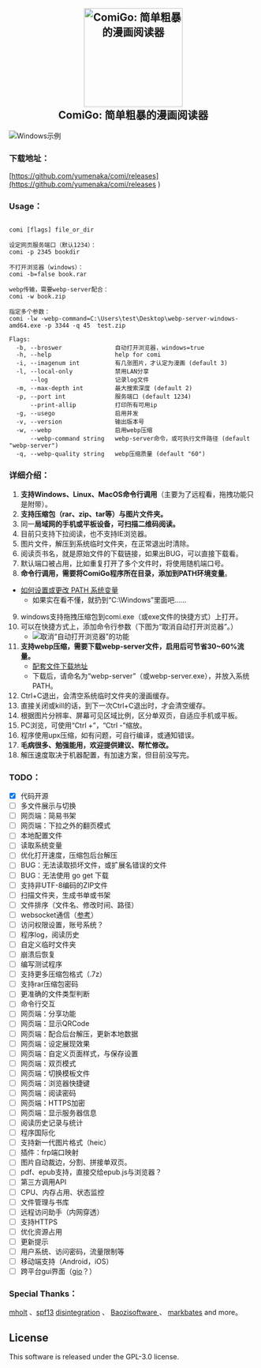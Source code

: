<h2 align="center">
  <img src="https://raw.githubusercontent.com/yumenaka/comi/master/icon.ico" alt="ComiGo: 简单粗暴的漫画阅读器" width="200">
  <br>ComiGo: 简单粗暴的漫画阅读器<br>
</h2>

![Windows示例](https://www.yumenaka.net/wp-content/uploads/2020/08/sample.gif "Windows示例")  

### 下载地址：

[https://github.com/yumenaka/comi/releases](https://github.com/yumenaka/comi/releases ) 

### Usage：
```

comi [flags] file_or_dir

设定网页服务端口（默认1234）：
comi -p 2345 bookdir

不打开浏览器（windows）：
comi -b=false book.rar

webp传输，需要webp-server配合：
comi -w book.zip

指定多个参数：
comi -lw -webp-command=C:\Users\test\Desktop\webp-server-windows-amd64.exe -p 3344 -q 45  test.zip

Flags:
  -b, --broswer               自动打开浏览器，windows=true
  -h, --help                  help for comi
  -i, --imagenum int          有几张图片，才认定为漫画 (default 3)
  -l, --local-only            禁用LAN分享
      --log                   记录log文件
  -m, --max-depth int         最大搜索深度 (default 2)
  -p, --port int              服务端口 (default 1234)
      --print-allip           打印所有可用ip
  -g, --usego                 启用并发
  -v, --version               输出版本号
  -w, --webp                  启用webp压缩
      --webp-command string   webp-server命令，或可执行文件路径 (default "webp-server")
  -q, --webp-quality string   webp压缩质量 (default "60")

```


### 详细介绍：
1. **支持Windows、Linux、MacOS命令行调用**（主要为了远程看，拖拽功能只是附带）。
2. **支持压缩包（rar、zip、tar等）与图片文件夹。**
3. 同一**局域网的手机或平板设备，可扫描二维码阅读。**  
4. 目前只支持下拉阅读，也不支持IE浏览器。
5. 图片文件，解压到系统临时文件夹，在正常退出时清除。
6. 阅读页书名，就是原始文件的下载链接，如果出BUG，可以直接下载看。   
7. 默认端口被占用，比如重复打开了多个文件时，将使用随机端口号。  
8. **命令行调用，需要将ComiGo程序所在目录，添加到PATH环境变量**。  
- [如何设置或更改 PATH 系统变量](https://www.java.com/zh_CN/download/help/path.xml)
    - 如果实在看不懂，就扔到“C:\Windows”里面吧……
9. windows支持拖拽压缩包到comi.exe（或exe文件的快捷方式）上打开。  
10. 可以在快捷方式上，添加命令行参数（下图为“取消自动打开浏览器”。）
    - ![取消“自动打开浏览器”的功能](https://www.yumenaka.net/wp-content/uploads/2020/08/tips1.png "取消自动打开浏览器的功能")
11. **支持webp压缩，需要下载webp-server文件，启用后可节省30~60%流量。**
     - [配套文件下载地址](https://github.com/webp-sh/webp_server_go/releases/latest)
     - 下载后，请命名为“webp-server”（或webp-server.exe），并放入系统PATH。  
12. Ctrl+C退出，会清空系统临时文件夹的漫画缓存。  
13. 直接关闭或kill的话，到下一次Ctrl+C退出时，才会清空缓存。  
15. 根据图片分辨率、屏幕可见区域比例，区分单双页，自适应手机或平板。  
15. PC浏览，可使用“Ctrl +”，“Ctrl -”缩放。  
16. 程序使用upx压缩，如有问题，可自行编译，或通知错误。
17. **毛病很多、勉强能用，欢迎提供建议、帮忙修改。**  
18. 解压速度取决于机器配置，有加速方案，但目前没写完。

### TODO：
- [x] 代码开源
- [ ] 多文件展示与切换
- [ ] 网页端：简易书架
- [ ] 网页端：下拉之外的翻页模式
- [ ] 本地配置文件
- [ ] 读取系统变量
- [ ] 优化打开速度，压缩包后台解压
- [ ] BUG：无法读取损坏文件，或扩展名错误的文件
- [ ] BUG：无法使用 go get 下载
- [ ] 支持非UTF-8编码的ZIP文件
- [ ] 扫描文件夹，生成书单或书架
- [ ] 文件排序（文件名、修改时间、路径）
- [ ] websocket通信（[参考](https://github.com/Unrud/remote-touchpad)）
- [ ] 访问权限设置，账号系统？
- [ ] 程序log，阅读历史
- [ ] 自定义临时文件夹
- [ ] 崩溃后恢复
- [ ] 编写测试程序
- [ ] 支持更多压缩包格式（.7z）
- [ ] 支持rar压缩包密码
- [ ] 更准确的文件类型判断
- [ ] 命令行交互
- [ ] 网页端：分享功能
- [ ] 网页端：显示QRCode
- [ ] 网页端：配合后台解压，更新本地数据
- [ ] 网页端：设定展现效果
- [ ] 网页端：自定义页面样式，与保存设置
- [ ] 网页端：双页模式
- [ ] 网页端：切换模板文件
- [ ] 网页端：浏览器快捷键
- [ ] 网页端：阅读密码
- [ ] 网页端：HTTPS加密
- [ ] 网页端：显示服务器信息
- [ ] 阅读历史记录与统计
- [ ] 程序国际化
- [ ] 支持新一代图片格式（heic）
- [ ] 插件：frp端口映射
- [ ] 图片自动裁边，分割、拼接单双页。
- [ ] pdf、epub支持，直接交给epub.js与浏览器？
- [ ] 第三方调用API
- [ ] CPU、内存占用、状态监控
- [ ] 文件管理与书库
- [ ] 远程访问助手（内网穿透）
- [ ] 支持HTTPS
- [ ] 优化资源占用
- [ ] 更新提示
- [ ] 用户系统、访问密码，流量限制等
- [ ] 移动端支持（Android，iOS）
- [ ] 跨平台gui界面（[gio](https://gioui.org/)？）

### Special Thanks：
[mholt](https://github.com/mholt)  、[spf13](https://github.com/spf13)  [disintegration](https://github.com/disintegration)   、 [Baozisoftware ](https://github.com/Baozisoftware) 、 [markbates](github.com/markbates/pkger)  and more。

## License

This software is released under the GPL-3.0 license.

